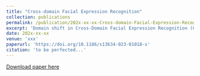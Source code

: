 ```yaml
---
title: "Cross-domain Facial Expression Recognition"
collection: publications
permalink: /publication/202x-xx-xx-Cross-domain-Facial-Expression-Recognition_CD-FER
excerpt: 'Domain shift in Cross-Domain Facial Expression Recognition (CD-FER) presents challenges due to distribution changes between source and target domains, including marginal and category distributions. Existing methods focus on domain-invariant features via global adaptation, overlooking the potential of transferable local features. We propose Pseudo-Complementary Label Learning (PCLL) and Label Reweighting (LR) modules. Our approach employs pseudo-labels and complementary labels for domain-invariant global and local features, enhancing cross-domain facial expression recognition.Yet, category distribution differences persist between source and target domains. To tackle this, we introduce a metric quantifying learning difficulty for each category and match label weights to improve model performance on the target domain dataset. Extensive experiments on RAF-DB, FER2013, CK+, JAFFE, SFW2.0, and ExpW show our model's CD-FER performance enhancement, surpassing state-of-the-art methods.'
date: 202x-xx-xx
venue: 'xxx'
paperurl: 'https://doi.org/10.1186/s13634-023-01018-x'
citation: 'to be perfected...'
---
```


[Download paper here](http://15975520159.github.io/files/IntelligentResourceAllocationScheme.pdf)
